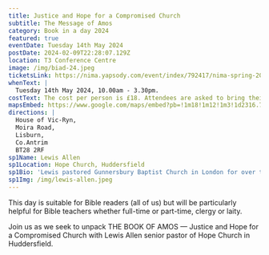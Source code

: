 ```yaml
---
title: Justice and Hope for a Compromised Church
subtitle: The Message of Amos
category: Book in a day 2024
featured: true
eventDate: Tuesday 14th May 2024
postDate: 2024-02-09T22:28:07.129Z
location: T3 Conference Centre
image: /img/biad-24.jpeg
ticketsLink: https://nima.yapsody.com/event/index/792417/nima-spring-2024-conference-book-in-a-day
whenText: |
  Tuesday 14th May 2024, 10.00am - 3.30pm.
costText: The cost per person is £18. Attendees are asked to bring their own lunch or purchase it in the adjoining cafe.
mapsEmbed: https://www.google.com/maps/embed?pb=!1m18!1m12!1m3!1d2316.7770011698044!2d-6.104859384156462!3d54.50215709520875!2m3!1f0!2f0!3f0!3m2!1i1024!2i768!4f13.1!3m3!1m2!1s0x486103a02b15cae3%3A0x50d9bc0e4cb035e2!2sHouse%20of%20Vic-Ryn%2C%20Moira%20Rd%2C%20Lisburn%20BT28%202RF!5e0!3m2!1sen!2suk!4v1646172135227!5m2!1sen!2suk
directions: |
  House of Vic-Ryn,
  Moira Road,
  Lisburn,
  Co.Antrim 
  BT28 2RF
sp1Name: Lewis Allen
sp1Location: Hope Church, Huddersfield
sp1Bio: 'Lewis pastored Gunnersbury Baptist Church in London for over twelve years before coming to Huddersfield to plant Hope Church in 2010. He is the author of The Preacher’s Catechism published by Crossway which seeks to provide nourishment for weary pastors in the thick of ministry. He is married to Sarah and they have five children.'
sp1Img: /img/lewis-allen.jpeg
---
```


This day is suitable for Bible readers (all of us) but will be particularly helpful for Bible teachers whether full-time or part-time, clergy or laity.

Join us as we seek to unpack THE BOOK OF AMOS — Justice and Hope for a Compromised Church with Lewis Allen senior pastor of Hope Church in Huddersfield.
